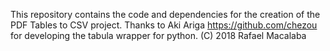 This repository contains the code and dependencies for the creation of 
the PDF Tables to CSV project.
Thanks to Aki Ariga https://github.com/chezou for developing the tabula 
wrapper for python. 
(C) 2018 Rafael Macalaba
